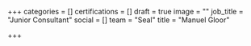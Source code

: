 +++
categories = []
certifications = []
draft = true
image = ""
job_title = "Junior Consultant"
social = []
team = "Seal"
title = "Manuel Gloor"

+++
